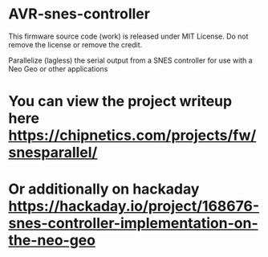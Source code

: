 # AVR-snes-controller

This firmware source code (work) is released under MIT License.  Do not remove the license or remove the credit.

Parallelize (lagless) the serial output from a SNES controller for use with a Neo Geo or other applications

# You can view the project writeup here https://chipnetics.com/projects/fw/snesparallel/

# Or additionally on hackaday https://hackaday.io/project/168676-snes-controller-implementation-on-the-neo-geo
